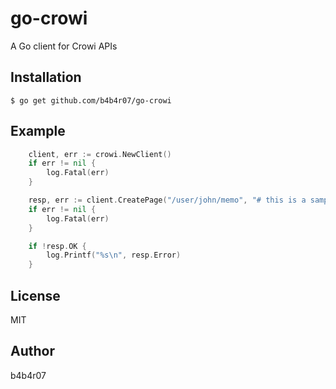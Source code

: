 go-crowi
========

A Go client for Crowi APIs

## Installation

```console
$ go get github.com/b4b4r07/go-crowi
```

## Example

```go
	client, err := crowi.NewClient()
	if err != nil {
		log.Fatal(err)
	}

	resp, err := client.CreatePage("/user/john/memo", "# this is a sample")
	if err != nil {
		log.Fatal(err)
	}

	if !resp.OK {
		log.Printf("%s\n", resp.Error)
	}
```

## License

MIT

## Author

b4b4r07
